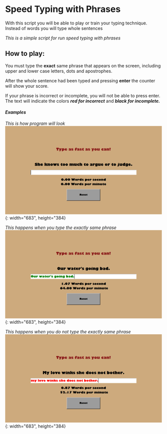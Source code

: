 # **Speed Typing with Phrases**

With this script you will be able to play or train your typing technique. Instead of words you will type whole sentences

*This is a simple script for run speed typing with phrases*

## **How to play:**

You must type the **exact** same phrase that appears on the screen, including upper and lower case letters, dots and apostrophes.

After the whole sentence had been typed and pressing **enter** the counter will show your score.

If your phrase is incorrect or incomplete, you will not be able to press enter. The text will indicate the colors ***red for incorrect*** and ***black for incomplete.***

#### *Examples*

*This is how program will look*
![Example_1](./images/example1.png){: width="683", height="384}

*This happens when you type the exactly same phrase*
![Example_2](./images/example2.png){: width="683", height="384}

*This happens when you do not type the exactly same phrase*
![Example_3](./images/example3.png){: width="683", height="384}